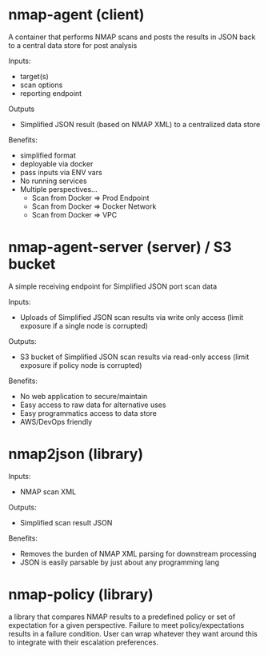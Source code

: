 # nmap-agent (client)

A container that performs NMAP scans and posts the results in JSON back to a central data store for post analysis

Inputs:
  - target(s)
  - scan options
  - reporting endpoint

Outputs
  - Simplified JSON result (based on NMAP XML) to a centralized data store

Benefits:
  - simplified format
  - deployable via docker
  - pass inputs via ENV vars
  - No running services
  - Multiple perspectives...
      * Scan from Docker => Prod Endpoint
      * Scan from Docker => Docker Network
      * Scan from Docker => VPC
      
# nmap-agent-server (server) / S3 bucket

A simple receiving endpoint for Simplified JSON port scan data

Inputs:
  - Uploads of Simplified JSON scan results via write only access (limit exposure if a single node is corrupted)
  
Outputs:
  - S3 bucket of Simplified JSON scan results via read-only access (limit exposure if policy node is corrupted)
  
Benefits:
  - No web application to secure/maintain
  - Easy access to raw data for alternative uses
  - Easy programmatics access to data store
  - AWS/DevOps friendly

# nmap2json (library)

Inputs:
  - NMAP scan XML
  
Outputs:
  - Simplified scan result JSON

Benefits:
  - Removes the burden of NMAP XML parsing for downstream processing
  - JSON is easily parsable by just about any programming lang

# nmap-policy (library)

a library that compares NMAP results to a predefined policy or set of expectation for a given perspective.  Failure to meet policy/expectations results in a failure condition.  User can wrap whatever they want around this to integrate with their escalation preferences.
